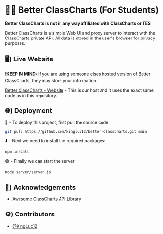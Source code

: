 
# 🧑‍🎓 Better ClassCharts (For Students)

**Better ClassCharts is not in any way affiliated with ClassCharts or TES**

Better ClassCharts is a simple Web UI and proxy server to interact with the ClassCharts private API. All data is stored in the user's browser for privacy purposes.
## 🖥️) Live Website
**❗KEEP IN MIND:** If you are using someone elses hosted version of Better ClassCharts, they may store your information.

[Better ClassCharts - Website](https://better-classcharts.kingluc.my.id/) - This is our host and it uses the exact same code as in this repository.
## 🌐) Deployment

🚢 - To deploy this project, first pull the source code:

```bash
git pull https://github.com/kingluc12/better-classcharts.git main
```

⬇️ - Next we need to install the required packages:

```bash
npm install
```

🟢 - Finally we can start the server

```bash
node server/server.js
```


## 🤝) Acknowledgements

 - [Awesome ClassCharts API Library](https://www.github.com/classchartsapi/classcharts-api-js)


## ⚙️) Contributors

- [@KingLuc12](https://www.github.com/kingluc12)

